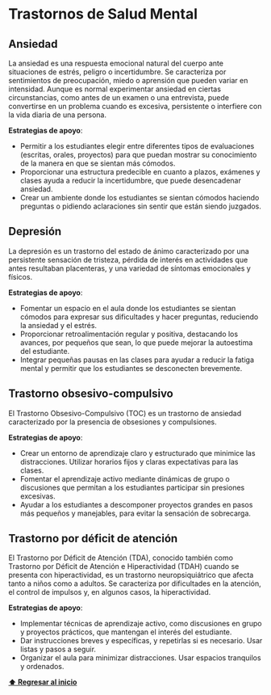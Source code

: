 # Trastornos de Salud Mental

## Ansiedad
La ansiedad es una respuesta emocional natural del cuerpo ante situaciones de estrés, peligro o incertidumbre. Se caracteriza por sentimientos de preocupación, miedo o aprensión que pueden variar en intensidad. Aunque es normal experimentar ansiedad en ciertas circunstancias, como antes de un examen o una entrevista, puede convertirse en un problema cuando es excesiva, persistente o interfiere con la vida diaria de una persona.

**Estrategias de apoyo**:
- Permitir a los estudiantes elegir entre diferentes tipos de evaluaciones (escritas, orales, proyectos) para que puedan mostrar su conocimiento de la manera en que se sientan más cómodos.
- Proporcionar una estructura predecible en cuanto a plazos, exámenes y clases ayuda a reducir la incertidumbre, que puede desencadenar ansiedad.
- Crear un ambiente donde los estudiantes se sientan cómodos haciendo preguntas o pidiendo aclaraciones sin sentir que están siendo juzgados.

## Depresión
La depresión es un trastorno del estado de ánimo caracterizado por una persistente sensación de tristeza, pérdida de interés en actividades que antes resultaban placenteras, y una variedad de síntomas emocionales y físicos.

**Estrategias de apoyo**:
- Fomentar un espacio en el aula donde los estudiantes se sientan cómodos para expresar sus dificultades y hacer preguntas, reduciendo la ansiedad y el estrés.
- Proporcionar retroalimentación regular y positiva, destacando los avances, por pequeños que sean, lo que puede mejorar la autoestima del estudiante.
- Integrar pequeñas pausas en las clases para ayudar a reducir la fatiga mental y permitir que los estudiantes se desconecten brevemente.

## Trastorno obsesivo-compulsivo
El Trastorno Obsesivo-Compulsivo (TOC) es un trastorno de ansiedad caracterizado por la presencia de obsesiones y compulsiones. 

**Estrategias de apoyo**:
- Crear un entorno de aprendizaje claro y estructurado que minimice las distracciones. Utilizar horarios fijos y claras expectativas para las clases.
- Fomentar el aprendizaje activo mediante dinámicas de grupo o discusiones que permitan a los estudiantes participar sin presiones excesivas.
- Ayudar a los estudiantes a descomponer proyectos grandes en pasos más pequeños y manejables, para evitar la sensación de sobrecarga.

## Trastorno por déficit de atención
El Trastorno por Déficit de Atención (TDA), conocido también como Trastorno por Déficit de Atención e Hiperactividad (TDAH) cuando se presenta con hiperactividad, es un trastorno neuropsiquiátrico que afecta tanto a niños como a adultos. Se caracteriza por dificultades en la atención, el control de impulsos y, en algunos casos, la hiperactividad. 

**Estrategias de apoyo**:
- Implementar técnicas de aprendizaje activo, como discusiones en grupo y proyectos prácticos, que mantengan el interés del estudiante.
- Dar instrucciones breves y específicas, y repetirlas si es necesario. Usar listas y pasos a seguir.
- Organizar el aula para minimizar distracciones. Usar espacios tranquilos y ordenados.

**[⬆ Regresar al inicio](/README.md)**
